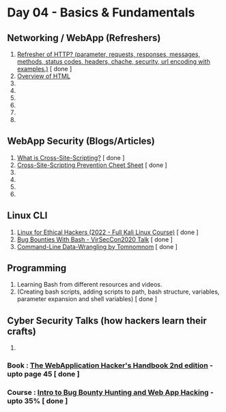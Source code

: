 # Day 04 - Basics & Fundamentals

## Networking / WebApp (Refreshers)
  1. [Refresher of HTTP? (parameter, requests, responses, messages, methods, status codes, headers, chache, security, url encoding with examples.)](https://www.tutorialspoint.com/http/index.htm) [ done ]
  2. [Overview of HTML](https://www.w3schools.com/whatis/whatis_html.asp)
  3. 
  4. 
  5. 
  6. 
  7. 
  8. 

## WebApp Security (Blogs/Articles)
  1. [What is Cross-Site-Scripting?](https://owasp.org/www-community/attacks/xss/) [ done ]
  2. [Cross-Site-Scripting Prevention Cheet Sheet](https://cheatsheetseries.owasp.org/cheatsheets/Cross_Site_Scripting_Prevention_Cheat_Sheet.html) [ done ]
  3. 
  4. 
  5. 
  6. 

## Linux CLI
  1. [Linux for Ethical Hackers (2022 - Full Kali Linux Course)](https://www.youtube.com/watch?v=U1w4T03B30I) [ done ]
  2. [Bug Bounties With Bash - VirSecCon2020 Talk](https://www.youtube.com/watch?v=s9w0KutMorE) [ done ]
  3. [Command-Line Data-Wrangling by Tomnomnom](https://www.youtube.com/watch?v=QSq-aYYQpro) [ done ]

## Programming
  1. Learning Bash from different resources and videos.
  2. (Creating bash scripts, adding scripts to path, bash structure, variables, parameter expansion and shell variables) [ done ]

## Cyber Security Talks (how hackers learn their crafts)
  1. 

### Book : [The WebApplication Hacker's Handbook 2nd edition](https://edu.anarcho-copy.org/Against%20Security%20-%20Self%20Security/Dafydd%20Stuttard,%20Marcus%20Pinto%20-%20The%20web%20application%20hacker's%20handbook_%20finding%20and%20exploiting%20security%20flaws-Wiley%20(2011).pdf) - upto page 45 [ done ]
### Course : [Intro to Bug Bounty Hunting and Web App Hacking](https://www.udemy.com/course/intro-to-bug-bounty-by-nahamsec/) - upto 35% [ done ]
